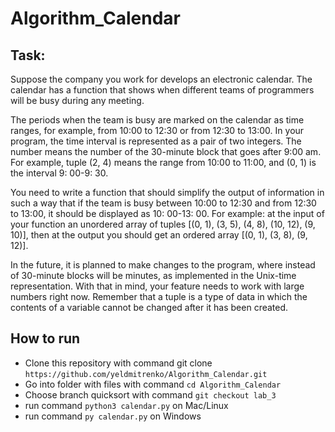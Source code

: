 # Algorithm_Calendar

## Task: 
Suppose the company you work for develops an electronic calendar. The calendar has a function that shows when different teams of programmers will be busy during any meeting.

The periods when the team is busy are marked on the calendar as time ranges, for example, from 10:00 to 12:30 or from 12:30 to 13:00. In your program, the time interval is represented as a pair of two integers. The number means the number of the 30-minute block that goes after 9:00 am. For example, tuple (2, 4) means the range from 10:00 to 11:00, and (0, 1) is the interval 9: 00-9: 30.

You need to write a function that should simplify the output of information in such a way that if the team is busy between 10:00 to 12:30 and from 12:30 to 13:00, it should be displayed as 10: 00-13: 00. For example: at the input of your function an unordered array of tuples [(0, 1), (3, 5), (4, 8), (10, 12), (9, 10)], then at the output you should get an ordered array [(0, 1), (3, 8), (9, 12)].

In the future, it is planned to make changes to the program, where instead of 30-minute blocks will be minutes, as implemented in the Unix-time representation. With that in mind, your feature needs to work with large numbers right now. Remember that a tuple is a type of data in which the contents of a variable cannot be changed after it has been created.

## How to run
 - Clone this repository with command git clone `https://github.com/yeldmitrenko/Algorithm_Calendar.git`
 - Go into folder with files with command `cd Algorithm_Calendar`
 - Choose branch quicksort with command `git checkout lab_3`
 - run command `python3 calendar.py` on Mac/Linux
 - run command `py calendar.py` on Windows